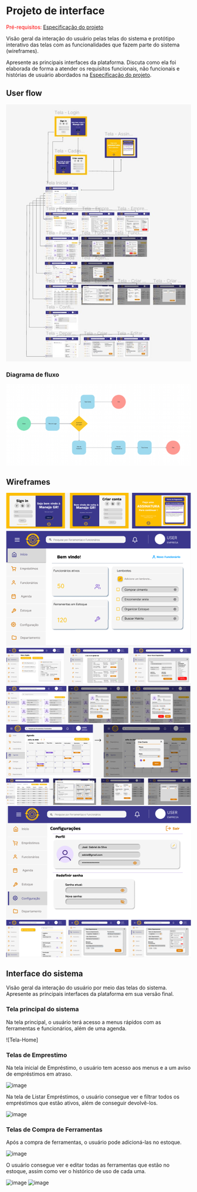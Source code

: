 
# Projeto de interface

<span style="color:red">Pré-requisitos: <a href="02-Especificacao.md"> Especificação do projeto</a></span>

Visão geral da interação do usuário pelas telas do sistema e protótipo interativo das telas com as funcionalidades que fazem parte do sistema (wireframes).

 Apresente as principais interfaces da plataforma. Discuta como ela foi elaborada de forma a atender os requisitos funcionais, não funcionais e histórias de usuário abordados na <a href="02-Especificacao.md"> Especificação do projeto</a></span>.

 ## User flow
![User flow Manejo GR](images/UserFlow_Manejo.jpg)


### Diagrama de fluxo

![Diagrama de fluxo Login](images/Manejo_DiagramaFluxo.png)

## Wireframes


![Tela-Login-Cadastro-Assinatura](images/Manejo_TelasLCA.png)
![Tela-Home](images/Manejo_Home.png)
![Tela-Empréstimo](images/Manejo_TelasEmprestimo.png)
![Tela-Funcionários](images/Manejo_TelasFunc.png)
![Tela-Agenda](images/Manejo_TelasAgenda.png)
![Tela-Estoque](images/Manejo_TelasEstoque.png)
![Tela-Configurações](images/Manejo_Configuracoes.png)
![Tela-Departamento](images/Manejo_TelasDep.png)
 

## Interface do sistema

Visão geral da interação do usuário por meio das telas do sistema. Apresente as principais interfaces da plataforma em sua versão final.

### Tela principal do sistema

Na tela principal, o usuário terá acesso a menus rápidos com as ferramentas e funcionários, além de uma agenda.

![Tela-Home]



###  Telas de Emprestimo

Na tela inicial de Empréstimo, o usuário tem acesso aos menus e a um aviso de empréstimos em atraso.

![image](https://github.com/user-attachments/assets/5b18b3d0-b54f-4a38-9c45-b2f9e45cb88b)


Na tela de Listar Empréstimos, o usuário consegue ver e filtrar todos os empréstimos que estão ativos, além de conseguir devolvê-los.

![image](https://github.com/user-attachments/assets/ea619bb8-3cd5-4c6a-adb3-3190dcfc3cc4)



### Telas de Compra de Ferramentas

Após a compra de ferramentas, o usuário pode adicioná-las no estoque.

![image](https://github.com/user-attachments/assets/862466ed-6ada-4839-9f0e-8c5a7c6be5de)


O usuário consegue ver e editar todas as ferramentas que estão no estoque, assim como ver o histórico de uso de cada uma.

![image](https://github.com/user-attachments/assets/62aff239-7ff3-4d63-b74d-a3180adbba44)
![image](https://github.com/user-attachments/assets/001335a9-44a9-4738-9344-46960b0e3e26)


